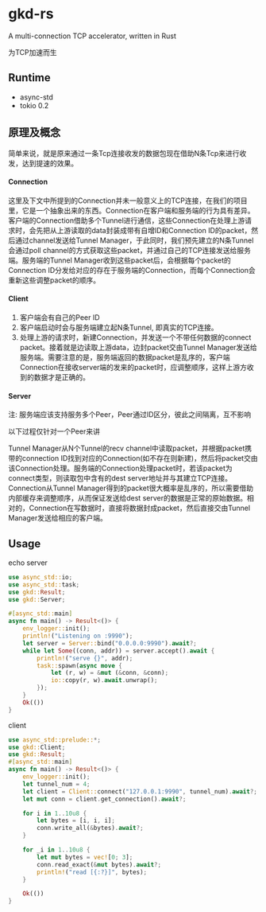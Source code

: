 # gkd-rs
A multi-connection TCP accelerator, written in Rust

为TCP加速而生

## Runtime

* async-std
* tokio 0.2

## 原理及概念

简单来说，就是原来通过一条Tcp连接收发的数据包现在借助N条Tcp来进行收发，达到提速的效果。

#### Connection

这里及下文中所提到的Connection并未一般意义上的TCP连接，在我们的项目里，它是一个抽象出来的东西。Connection在客户端和服务端的行为具有差异。客户端的Connection借助多个Tunnel进行通信，这些Connection在处理上游请求时，会先把从上游读取的data封装成带有自增ID和Connection ID的packet，然后通过channel发送给Tunnel Manager，于此同时，我们预先建立的N条Tunnel会通过poll channel的方式获取这些packet，并通过自己的TCP连接发送给服务端。服务端的Tunnel Manager收到这些packet后，会根据每个packet的Connection ID分发给对应的存在于服务端的Connection，而每个Connection会重新这些调整packet的顺序。

#### Client

1. 客户端会有自己的Peer ID
2. 客户端启动时会与服务端建立起N条Tunnel, 即真实的TCP连接。
3. 处理上游的请求时，新建Connection，并发送一个不带任何数据的connect packet。接着就是边读取上游data，边封packet交由Tunnel Manager发送给服务端。需要注意的是，服务端返回的数据packet是乱序的，客户端Connection在接收server端的发来的packet时，应调整顺序，这样上游方收到的数据才是正确的。

#### Server

注: 服务端应该支持服务多个Peer，Peer通过ID区分，彼此之间隔离，互不影响

以下过程仅针对一个Peer来讲

Tunnel Manager从N个Tunnel的recv channel中读取packet，并根据packet携带的connection ID找到对应的Connection(如不存在则新建)，然后将packet交由该Connection处理。服务端的Connection处理packet时，若该packet为connect类型，则读取包中含有的dest server地址并与其建立TCP连接。Connection从Tunnel Manager得到的packet很大概率是乱序的，所以需要借助内部缓存来调整顺序，从而保证发送给dest server的数据是正常的原始数据。相对的，Connection在写数据时，直接将数据封成packet，然后直接交由Tunnel Manager发送给相应的客户端。

## Usage

echo server
```rust
use async_std::io;
use async_std::task;
use gkd::Result;
use gkd::Server;

#[async_std::main]
async fn main() -> Result<()> {
    env_logger::init();
    println!("Listening on :9990");
    let server = Server::bind("0.0.0.0:9990").await?;
    while let Some((conn, addr)) = server.accept().await {
        println!("serve {}", addr);
        task::spawn(async move {
            let (r, w) = &mut (&conn, &conn);
            io::copy(r, w).await.unwrap();
        });
    }
    Ok(())
}

```

client
```rust
use async_std::prelude::*;
use gkd::Client;
use gkd::Result;
#[async_std::main]
async fn main() -> Result<()> {
    env_logger::init();
    let tunnel_num = 4;
    let client = Client::connect("127.0.0.1:9990", tunnel_num).await?;
    let mut conn = client.get_connection().await?;

    for i in 1..10u8 {
        let bytes = [i, i, i];
        conn.write_all(&bytes).await?;
    }

    for _i in 1..10u8 {
        let mut bytes = vec![0; 3];
        conn.read_exact(&mut bytes).await?;
        println!("read [{:?}]", bytes);
    }

    Ok(())
}
```